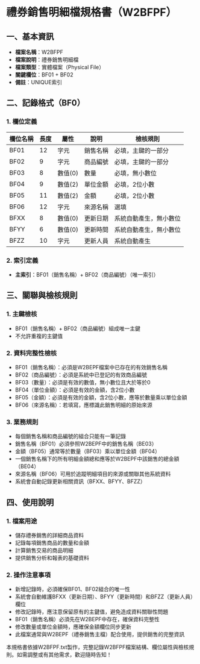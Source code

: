 # 禮券銷售明細檔規格書（W2BFPF）

## 一、基本資訊
- **檔案名稱**：W2BFPF
- **檔案說明**：禮券銷售明細檔
- **檔案類型**：實體檔案（Physical File）
- **關鍵欄位**：BF01 + BF02
- **備註**：UNIQUE索引

## 二、記錄格式（BF0）

### 1. 欄位定義
| 欄位名稱 | 長度 | 屬性 | 說明 | 檢核規則 |
|----------|------|------|------|----------|
| BF01     | 12   | 字元 | 銷售名稱 | 必填，主鍵的一部分 |
| BF02     | 9    | 字元 | 商品編號 | 必填，主鍵的一部分 |
| BF03     | 8    | 數值(0) | 數量 | 必填，無小數位 |
| BF04     | 9    | 數值(2) | 單位金額 | 必填，2位小數 |
| BF05     | 11   | 數值(2) | 金額 | 必填，2位小數 |
| BF06     | 12   | 字元 | 來源名稱 | 選填 |
| BFXX     | 8    | 數值(0) | 更新日期 | 系統自動產生，無小數位 |
| BFYY     | 6    | 數值(0) | 更新時間 | 系統自動產生，無小數位 |
| BFZZ     | 10   | 字元 | 更新人員 | 系統自動產生 |

### 2. 索引定義
- **主索引**：BF01（銷售名稱）+ BF02（商品編號）（唯一索引）

## 三、關聯與檢核規則

### 1. 主鍵檢核
- BF01（銷售名稱）+ BF02（商品編號）組成唯一主鍵
- 不允許重複的主鍵值

### 2. 資料完整性檢核
- BF01（銷售名稱）：必須是W2BEPF檔案中已存在的有效銷售名稱
- BF02（商品編號）：必須是系統中已登記的有效商品編號
- BF03（數量）：必須是有效的數值，無小數位且大於等於0
- BF04（單位金額）：必須是有效的金額，含2位小數
- BF05（金額）：必須是有效的金額，含2位小數，應等於數量乘以單位金額
- BF06（來源名稱）：若填寫，應標識此銷售明細的原始來源

### 3. 業務規則
- 每個銷售名稱和商品編號的組合只能有一筆記錄
- 銷售名稱（BF01）必須參照W2BEPF中的銷售名稱（BE03）
- 金額（BF05）通常等於數量（BF03）乘以單位金額（BF04）
- 一個銷售名稱下的所有明細金額總和應等於W2BEPF中該銷售的總金額（BE04）
- 來源名稱（BF06）可用於追蹤明細項目的來源或關聯其他系統資料
- 系統會自動記錄更新相關資訊（BFXX、BFYY、BFZZ）

## 四、使用說明

### 1. 檔案用途
- 儲存禮券銷售的詳細商品資料
- 記錄每項銷售商品的數量和金額
- 計算銷售交易的商品明細
- 提供銷售分析和報表的基礎資料

### 2. 操作注意事項
- 新增記錄時，必須確保BF01、BF02組合的唯一性
- 系統會自動維護BFXX（更新日期）、BFYY（更新時間）和BFZZ（更新人員）欄位
- 修改記錄時，應注意保留原有的主鍵值，避免造成資料關聯性問題
- BF01（銷售名稱）必須先在W2BEPF中存在，確保資料完整性
- 修改數量或單位金額時，應確保金額欄位同步更新
- 此檔案通常與W2BEPF（禮券銷售主檔）配合使用，提供銷售的完整資訊

本規格書依據W2BFPF.txt製作，完整記錄W2BFPF檔案結構、欄位屬性與檢核規則。如需調整或有其他需求，歡迎隨時告知！ 